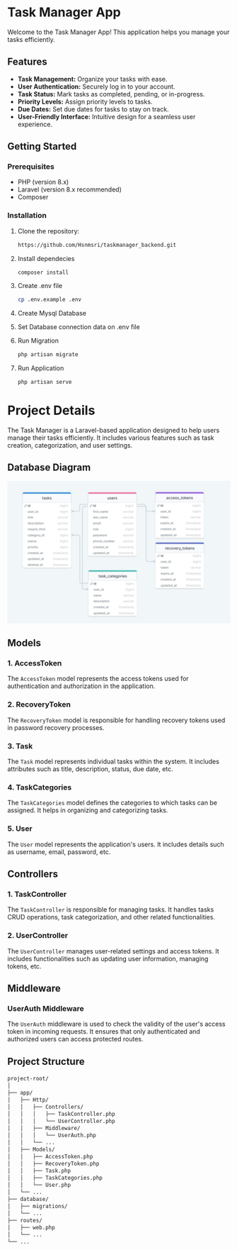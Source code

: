 # Task Manager App

Welcome to the Task Manager App! This application helps you manage your tasks efficiently.

## Features

-   **Task Management:** Organize your tasks with ease.
-   **User Authentication:** Securely log in to your account.
-   **Task Status:** Mark tasks as completed, pending, or in-progress.
-   **Priority Levels:** Assign priority levels to tasks.
-   **Due Dates:** Set due dates for tasks to stay on track.
-   **User-Friendly Interface:** Intuitive design for a seamless user experience.

## Getting Started

### Prerequisites

-   PHP (version 8.x)
-   Laravel (version 8.x recommended)
-   Composer

### Installation

1. Clone the repository:

    ```bash
    https://github.com/Hsnmsri/taskmanager_backend.git
    ```

2. Install dependecies
    ```bash
    composer install
    ```
3. Create .env file
    ```bash
    cp .env.example .env
    ```
4. Create Mysql Database
5. Set Database connection data on .env file
6. Run Migration
    ```bash
    php artisan migrate
    ```
7. Run Application
    ```bash
    php artisan serve
    ```

# Project Details

The Task Manager is a Laravel-based application designed to help users manage their tasks efficiently. It includes various features such as task creation, categorization, and user settings.

## Database Diagram

![Database Diagram](documents/database_diagram.jpg)

## Models

### 1. AccessToken

The `AccessToken` model represents the access tokens used for authentication and authorization in the application.

### 2. RecoveryToken

The `RecoveryToken` model is responsible for handling recovery tokens used in password recovery processes.

### 3. Task

The `Task` model represents individual tasks within the system. It includes attributes such as title, description, status, due date, etc.

### 4. TaskCategories

The `TaskCategories` model defines the categories to which tasks can be assigned. It helps in organizing and categorizing tasks.

### 5. User

The `User` model represents the application's users. It includes details such as username, email, password, etc.

## Controllers

### 1. TaskController

The `TaskController` is responsible for managing tasks. It handles tasks CRUD operations, task categorization, and other related functionalities.

### 2. UserController

The `UserController` manages user-related settings and access tokens. It includes functionalities such as updating user information, managing tokens, etc.

## Middleware

### UserAuth Middleware

The `UserAuth` middleware is used to check the validity of the user's access token in incoming requests. It ensures that only authenticated and authorized users can access protected routes.

## Project Structure

```plaintext
project-root/
│
├── app/
│   ├── Http/
│   │   ├── Controllers/
│   │   │   ├── TaskController.php
│   │   │   └── UserController.php
│   │   ├── Middleware/
│   │   │   └── UserAuth.php
│   │   └── ...
│   ├── Models/
│   │   ├── AccessToken.php
│   │   ├── RecoveryToken.php
│   │   ├── Task.php
│   │   ├── TaskCategories.php
│   │   └── User.php
│   └── ...
├── database/
│   ├── migrations/
│   └── ...
├── routes/
│   ├── web.php
│   └── ...
└── ...
```
